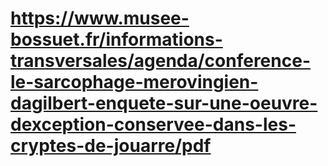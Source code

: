 # https://www.musee-bossuet.fr/informations-transversales/agenda/conference-le-sarcophage-merovingien-dagilbert-enquete-sur-une-oeuvre-dexception-conservee-dans-les-cryptes-de-jouarre/pdf


